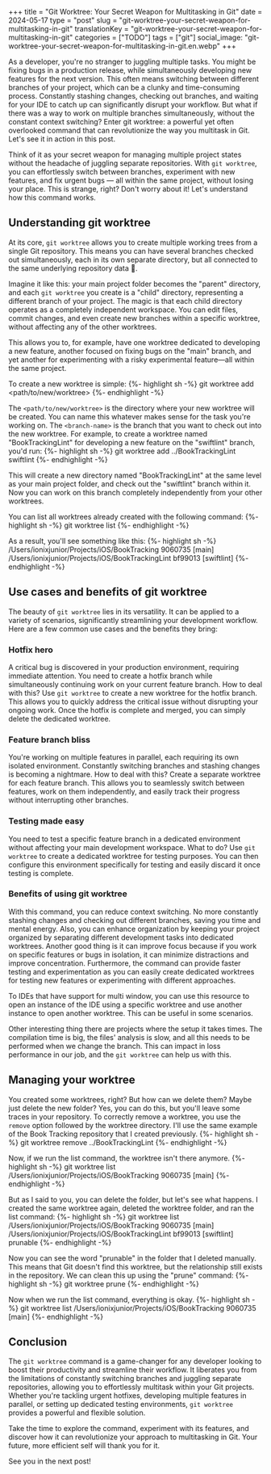 +++
title = "Git Worktree: Your Secret Weapon for Multitasking in Git"
date = 2024-05-17
type = "post"
slug = "git-worktree-your-secret-weapon-for-multitasking-in-git"
translationKey = "git-worktree-your-secret-weapon-for-multitasking-in-git"
categories = ["TODO"]
tags = ["git"]
social_image: "git-worktree-your-secret-weapon-for-multitasking-in-git.en.webp"
+++

As a developer, you're no stranger to juggling multiple tasks. You might be fixing bugs in a production release, while simultaneously developing new features for the next version. This often means switching between different branches of your project, which can be a clunky and time-consuming process. Constantly stashing changes, checking out branches, and waiting for your IDE to catch up can significantly disrupt your workflow. But what if there was a way to work on multiple branches simultaneously, without the constant context switching? Enter git worktree: a powerful yet often overlooked command that can revolutionize the way you multitask in Git. Let's see it in action in this post.

Think of it as your secret weapon for managing multiple project states without the headache of juggling separate repositories. With `git worktree`, you can effortlessly switch between branches, experiment with new features, and fix urgent bugs — all within the same project, without losing your place. This is strange, right? Don't worry about it! Let's understand how this command works.

## Understanding git worktree

At its core, `git worktree` allows you to create multiple working trees from a single Git repository. This means you can have several branches checked out simultaneously, each in its own separate directory, but all connected to the same underlying repository data 🤯.

Imagine it like this: your main project folder becomes the "parent" directory, and each `git worktree` you create is a "child" directory, representing a different branch of your project. The magic is that each child directory operates as a completely independent workspace. You can edit files, commit changes, and even create new branches within a specific worktree, without affecting any of the other worktrees.

This allows you to, for example, have one worktree dedicated to developing a new feature, another focused on fixing bugs on the "main" branch, and yet another for experimenting with a risky experimental feature—all within the same project.

To create a new worktree is simple:
{%- highlight sh -%}
git worktree add <path/to/new/worktree> <branch-name>
{%- endhighlight -%}

The `<path/to/new/worktree>` is the directory where your new worktree will be created. You can name this whatever makes sense for the task you're working on. The `<branch-name>` is the branch that you want to check out into the new worktree. For example, to create a worktree named "BookTrackingLint" for developing a new feature on the "swiftlint" branch, you'd run:
{%- highlight sh -%}
git worktree add ../BookTrackingLint swiftlint
{%- endhighlight -%}

This will create a new directory named "BookTrackingLint" at the same level as your main project folder, and check out the "swiftlint" branch within it. Now you can work on this branch completely independently from your other worktrees.

You can list all worktrees already created with the following command:
{%- highlight sh -%}
git worktree list
{%- endhighlight -%}

As a result, you'll see something like this:
{%- highlight sh -%}
/Users/ionixjunior/Projects/iOS/BookTracking      9060735 [main]
/Users/ionixjunior/Projects/iOS/BookTrackingLint  bf99013 [swiftlint] 
{%- endhighlight -%}

## Use cases and benefits of git worktree

The beauty of `git worktree` lies in its versatility. It can be applied to a variety of scenarios, significantly streamlining your development workflow. Here are a few common use cases and the benefits they bring:

### Hotfix hero

A critical bug is discovered in your production environment, requiring immediate attention. You need to create a hotfix branch while simultaneously continuing work on your current feature branch. How to deal with this? Use `git worktree` to create a new worktree for the hotfix branch. This allows you to quickly address the critical issue without disrupting your ongoing work. Once the hotfix is complete and merged, you can simply delete the dedicated worktree.

### Feature branch bliss

You're working on multiple features in parallel, each requiring its own isolated environment. Constantly switching branches and stashing changes is becoming a nightmare. How to deal with this? Create a separate worktree for each feature branch. This allows you to seamlessly switch between features, work on them independently, and easily track their progress without interrupting other branches.

### Testing made easy

You need to test a specific feature branch in a dedicated environment without affecting your main development workspace. What to do? Use `git worktree` to create a dedicated worktree for testing purposes. You can then configure this environment specifically for testing and easily discard it once testing is complete. 

### Benefits of using git worktree

With this command, you can reduce context switching. No more constantly stashing changes and checking out different branches, saving you time and mental energy. Also, you can enhance organization by keeping your project organized by separating different development tasks into dedicated worktrees. Another good thing is it can improve focus because if you work on specific features or bugs in isolation, it can minimize distractions and improve concentration. Furthermore, the command can provide faster testing and experimentation as you can easily create dedicated worktrees for testing new features or experimenting with different approaches.

To IDEs that have support for multi window, you can use this resource to open an instance of the IDE using a specific worktree and use another instance to open another worktree. This can be useful in some scenarios.

Other interesting thing there are projects where the setup it takes times. The compilation time is big, the files' analysis is slow, and all this needs to be performed when we change the branch. This can impact in loss performance in our job, and the `git worktree` can help us with this.

## Managing your worktree

You created some worktrees, right? But how can we delete them? Maybe just delete the new folder? Yes, you can do this, but you'll leave some traces in your repository. To correctly remove a worktree, you use the `remove` option followed by the worktree directory. I'll use the same example of the Book Tracking repository that I created previously. 
{%- highlight sh -%}
git worktree remove ../BookTrackingLint
{%- endhighlight -%}

Now, if we run the list command, the worktree isn't there anymore.
{%- highlight sh -%}
git worktree list
/Users/ionixjunior/Projects/iOS/BookTracking  9060735 [main]
{%- endhighlight -%}

But as I said to you, you can delete the folder, but let's see what happens. I created the same worktree again, deleted the worktree folder, and ran the list command:
{%- highlight sh -%}
git worktree list
/Users/ionixjunior/Projects/iOS/BookTracking      9060735 [main]
/Users/ionixjunior/Projects/iOS/BookTrackingLint  bf99013 [swiftlint] prunable
{%- endhighlight -%}

Now you can see the word "prunable" in the folder that I deleted manually. This means that Git doesn't find this worktree, but the relationship still exists in the repository. We can clean this up using the "prune" command:
{%- highlight sh -%}
git worktree prune
{%- endhighlight -%}

Now when we run the list command, everything is okay.
{%- highlight sh -%}
git worktree list
/Users/ionixjunior/Projects/iOS/BookTracking  9060735 [main]
{%- endhighlight -%}

## Conclusion

The `git worktree` command is a game-changer for any developer looking to boost their productivity and streamline their workflow. It liberates you from the limitations of constantly switching branches and juggling separate repositories, allowing you to effortlessly multitask within your Git projects. Whether you're tackling urgent hotfixes, developing multiple features in parallel, or setting up dedicated testing environments, `git worktree` provides a powerful and flexible solution. 

Take the time to explore the command, experiment with its features, and discover how it can revolutionize your approach to multitasking in Git. Your future, more efficient self will thank you for it.

See you in the next post!